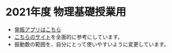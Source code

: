 # 2021年度 物理基礎授業用
* [発振アプリはこちら](https://phys-ken.github.io/soundApp/index.html)
* [こちらのサイト](http://physics7.starfree.jp/phy/)を全面的に参考にしています。
* 振動数の範囲を、自分にとって使いやすいように変更しています。
